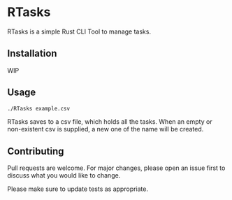 # RTasks

RTasks is a simple Rust CLI Tool to manage tasks.

## Installation

WIP


## Usage

```bash
./RTasks example.csv
```
RTasks saves to a csv file, which holds all the tasks. When an empty or non-existent csv is supplied, a new one of the name will be created.

## Contributing

Pull requests are welcome. For major changes, please open an issue first
to discuss what you would like to change.

Please make sure to update tests as appropriate.
